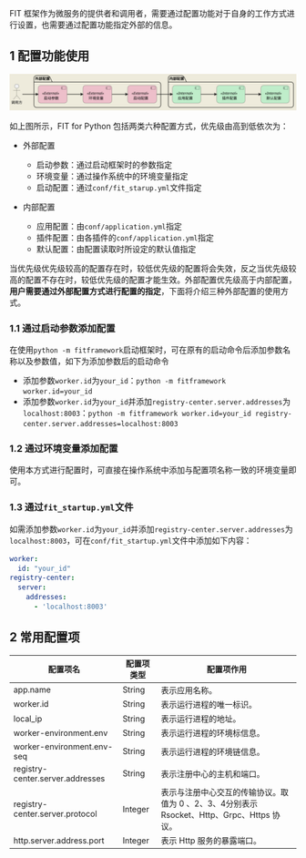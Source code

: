 FIT 框架作为微服务的提供者和调用者，需要通过配置功能对于自身的工作方式进行设置，也需要通过配置功能指定外部的信息。

## 1 配置功能使用

![配置功能使用](pictures/配置功能使用.svg)

如上图所示，FIT for Python 包括两类六种配置方式，优先级由高到低依次为：

- 外部配置
  
  - 启动参数：通过启动框架时的参数指定
  - 环境变量：通过操作系统中的环境变量指定
  - 启动配置：通过`conf/fit_starup.yml`文件指定
- 内部配置
  
  - 应用配置：由`conf/application.yml`指定
  - 插件配置：由各插件的`conf/application.yml`指定
  - 默认配置：由配置读取时所设定的默认值指定

当优先级优先级较高的配置存在时，较低优先级的配置将会失效，反之当优先级较高的配置不存在时，较低优先级的配置才能生效。外部配置优先级高于内部配置，**用户需要通过外部配置方式进行配置的指定**，下面将介绍三种外部配置的使用方式。

### 1.1 通过启动参数添加配置

在使用`python -m fitframework`启动框架时，可在原有的启动命令后添加参数名称以及参数值，如下为添加参数后的启动命令

- 添加参数`worker.id`为`your_id`：`python -m fitframework worker.id=your_id`
- 添加参数`worker.id`为`your_id`并添加`registry-center.server.addresses`为`localhost:8003`：`python -m fitframework worker.id=your_id registry-center.server.addresses=localhost:8003`

### 1.2 通过环境变量添加配置

使用本方式进行配置时，可直接在操作系统中添加与配置项名称一致的环境变量即可。

### 1.3 通过`fit_startup.yml`文件

如需添加参数`worker.id`为`your_id`并添加`registry-center.server.addresses`为`localhost:8003`，可在`conf/fit_startup.yml`文件中添加如下内容：

```yaml
worker:
  id: "your_id"
registry-center:
  server:
    addresses:
      - 'localhost:8003'
```

## 2 常用配置项

| 配置项名                         | 配置项类型 | 配置项作用                                                   |
| -------------------------------- | ---------- | ------------------------------------------------------------ |
| app.name                         | String     | 表示应用名称。                                               |
| worker.id                        | String     | 表示运行进程的唯一标识。                                     |
| local_ip                         | String     | 表示运行进程的地址。                                         |
| worker-environment.env           | String     | 表示运行进程的环境标信息。                                   |
| worker-environment.env-seq       | String     | 表示运行进程的环境链信息。                                   |
| registry-center.server.addresses | String     | 表示注册中心的主机和端口。                                   |
| registry-center.server.protocol  | Integer    | 表示与注册中心交互的传输协议。取值为 0 、2、3、4分别表示 Rsocket、Http、Grpc、Https 协议。 |
| http.server.address.port         | Integer    | 表示 Http 服务的暴露端口。                                   |
